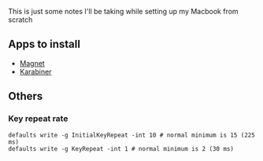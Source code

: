 This is just some notes I'll be taking while setting up my Macbook from scratch

## Apps to install
- [Magnet](https://apps.apple.com/us/app/magnet/id441258766?mt=12)
- [Karabiner](https://karabiner-elements.pqrs.org/)
## Others
### Key repeat rate
```
defaults write -g InitialKeyRepeat -int 10 # normal minimum is 15 (225 ms)
defaults write -g KeyRepeat -int 1 # normal minimum is 2 (30 ms)
```
```